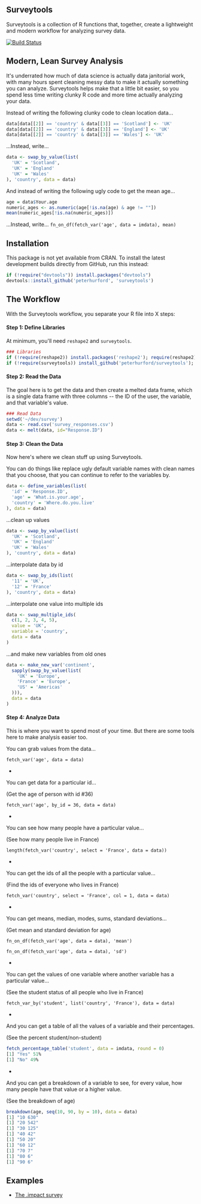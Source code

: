 ## Surveytools
Surveytools is a collection of R functions that, together, create a lightweight and modern workflow for analyzing survey data.  

[![Build Status](https://travis-ci.org/peterhurford/surveytools.svg?branch=master)](https://travis-ci.org/peterhurford/surveytools)


## Modern, Lean Survey Analysis

It's underrated how much of data science is actually data janitorial work, with many hours spent cleaning messy data to make it actually something you can analyze. Surveytools helps make that a little bit easier, so you spend less time writing clunky R code and more time actually analyzing your data.

Instead of writing the following clunky code to clean location data...
```R
data[data[[2]] == 'country' & data[[3]] == 'Scotland'] <- 'UK'
data[data[[2]] == 'country' & data[[3]] == 'England'] <- 'UK'
data[data[[2]] == 'country' & data[[3]] == 'Wales'] <- 'UK'
```

...Instead, write...
```R
data <- swap_by_value(list(
  'UK' = 'Scotland',
  'UK' = 'England' 
  'UK' = 'Wales'
), 'country', data = data)
```

And instead of writing the following ugly code to get the mean age...

```R
age = data$Your.age
numeric_ages <- as.numeric(age[!is.na(age) & age != ""])
mean(numeric_ages[!is.na(numeric_ages)])
```

...Instead, write...
`fn_on_df(fetch_var('age', data = imdata), mean)`


## Installation

This package is not yet available from CRAN. To install the latest development builds directly from GitHub, run this instead:

```R
if (!require("devtools")) install.packages("devtools")
devtools::install_github('peterhurford', 'surveytools')
```


## The Workflow

With the Surveytools workflow, you separate your R file into X steps:

#### Step 1: Define Libraries
At minimum, you'll need `reshape2` and `surveytools`.

```R
### Libraries
if (!require(reshape2)) install.packages('reshape2'); require(reshape2)
if (!require(surveytools)) install_github('peterhurford/surveytools');
```

#### Step 2: Read the Data
The goal here is to get the data and then create a melted data frame, which is a single data frame with three columns -- the ID of the user, the variable, and that variable's value.

```R
### Read Data
setwd('~/dev/survey')
data <- read.csv('survey_responses.csv')
data <- melt(data, id="Response.ID")
```

#### Step 3: Clean the Data
Now here's where we clean stuff up using Surveytools.

You can do things like replace ugly default variable names with clean names that you choose, that you can continue to refer to the variables by.

```R
data <- define_variables(list(
  'id' = 'Response.ID',
  'age' = 'What.is.your.age',
  'country' = 'Where.do.you.live'
), data = data)
```

...clean up values
```R
data <- swap_by_value(list(
  'UK' = 'Scotland',
  'UK' = 'England' 
  'UK' = 'Wales'
), 'country', data = data)
```

...interpolate data by id
```R
data <- swap_by_ids(list(
  '11' = 'UK',
  '12' = 'France'
), 'country', data = data)
```

...interpolate one value into multiple ids
```R
data <- swap_multiple_ids(
  c(1, 2, 3, 4, 5),
  value = 'UK',
  variable = 'country',
  data = data
)
```

...and make new variables from old ones
```R
data <- make_new_var('continent',
  sapply(swap_by_value(list(
    'UK' = 'Europe',
    'France' = 'Europe',
    'US' = 'Americas'
  ))),
  data = data
)
```

#### Step 4: Analyze Data

This is where you want to spend most of your time.  But there are some tools here to make analysis easier too.

You can grab values from the data...

`fetch_var('age', data = data)`

-

You can get data for a particular id...

(Get the age of person with id #36)

`fetch_var('age', by_id = 36, data = data)`

-

You can see how many people have a particular value...

(See how many people live in France)

`length(fetch_var('country', select = 'France', data = data))`

-

You can get the ids of all the people with a particular value...

(Find the ids of everyone who lives in France)

`fetch_var('country', select = 'France', col = 1, data = data)`

-

You can get means, median, modes, sums, standard deviations...

(Get mean and standard deviation for age)

`fn_on_df(fetch_var('age', data = data), 'mean')`

`fn_on_df(fetch_var('age', data = data), 'sd')`

-

You can get the values of one variable where another variable has a particular value...

(See the student status of all people who live in France)

`fetch_var_by('student', list('country', 'France'), data = data)`


-

And you can get a table of all the values of a variable and their percentages.

(See the percent student/non-student)

```R
fetch_percentage_table('student', data = imdata, round = 0)
[1] "Yes" 51%
[1] "No" 49%
```


-

And you can get a breakdown of a variable to see, for every value, how many people have that value or a higher value.

(See the breakdown of age)

```R
breakdown(age, seq(10, 90, by = 10), data = data)
[1] "10 630"
[1] "20 542"
[1] "30 125"
[1] "40 42"
[1] "50 20"
[1] "60 12"
[1] "70 7"
[1] "80 6"
[1] "90 6"
```

## Examples

* [The .impact survey](https://github.com/peterhurford/imsurvey/blob/master/imsurvey.R)
